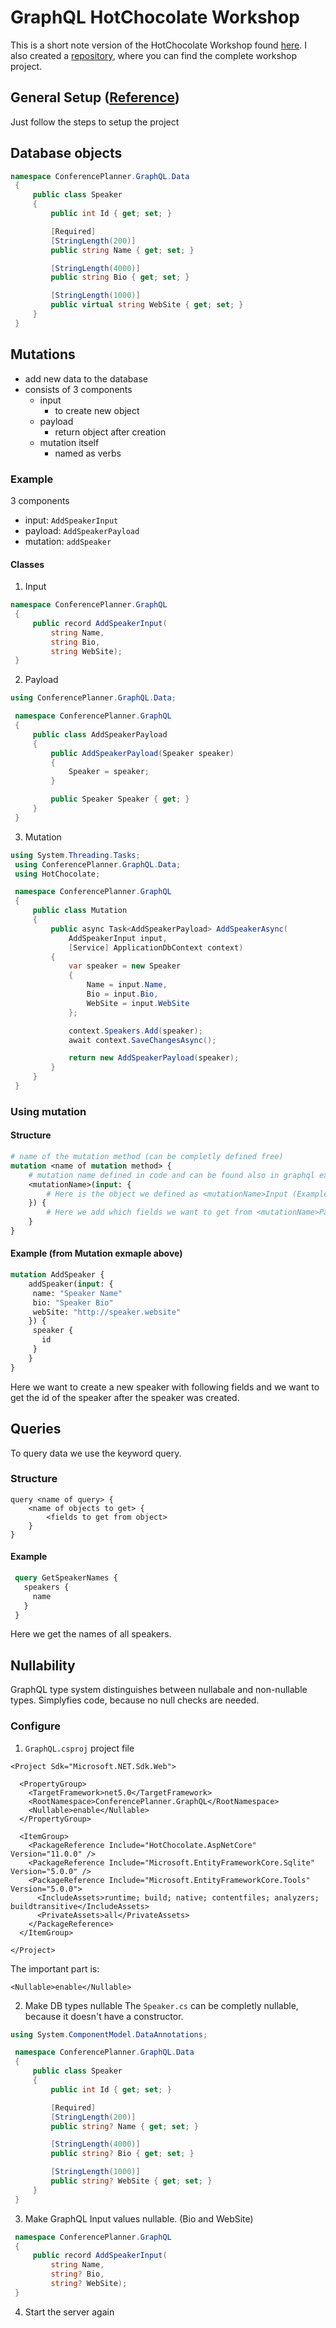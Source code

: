# GraphQL HotChocolate Workshop
This is a short note version of the HotChocolate Workshop found [here](https://github.com/ChilliCream/graphql-workshop). I also created a [repository](https://github.com/tygore587/graphql-workshop-project), where you can find the complete workshop project.

## General Setup ([Reference](https://github.com/ChilliCream/graphql-workshop/blob/master/docs/1-creating-a-graphql-server-project.md#create-a-new-graphql-server-project))

Just follow the steps to setup the project

## Database objects
```csharp
namespace ConferencePlanner.GraphQL.Data
 {
     public class Speaker
     {
         public int Id { get; set; }

         [Required]
         [StringLength(200)]
         public string Name { get; set; }

         [StringLength(4000)]
         public string Bio { get; set; }

         [StringLength(1000)]
         public virtual string WebSite { get; set; }
     }
 }
```

## Mutations

- add new data to the database
- consists of 3 components
	- input
		- to create new object
	- payload
		- return object after creation
	- mutation itself
		- named as verbs

### Example
3 components
- input: `AddSpeakerInput`
- payload: `AddSpeakerPayload`
- mutation: `addSpeaker`

#### Classes
1. Input
```csharp
namespace ConferencePlanner.GraphQL
 {
     public record AddSpeakerInput(
         string Name,
         string Bio,
         string WebSite);
 }
```
2. Payload
```csharp
using ConferencePlanner.GraphQL.Data;

 namespace ConferencePlanner.GraphQL
 {
     public class AddSpeakerPayload
     {
         public AddSpeakerPayload(Speaker speaker)
         {
             Speaker = speaker;
         }

         public Speaker Speaker { get; }
     }
 }
```
3. Mutation
```csharp
using System.Threading.Tasks;
 using ConferencePlanner.GraphQL.Data;
 using HotChocolate;

 namespace ConferencePlanner.GraphQL
 {
     public class Mutation
     {
         public async Task<AddSpeakerPayload> AddSpeakerAsync(
             AddSpeakerInput input,
             [Service] ApplicationDbContext context)
         {
             var speaker = new Speaker
             {
                 Name = input.Name,
                 Bio = input.Bio,
                 WebSite = input.WebSite
             };

             context.Speakers.Add(speaker);
             await context.SaveChangesAsync();

             return new AddSpeakerPayload(speaker);
         }
     }
 }
```

### Using mutation
#### Structure
```graphql
# name of the mutation method (can be completly defined free)
mutation <name of mutation method> {
	# mutation name defined in code and can be found also in graphql explorer
	<mutationName>(input: {
		# Here is the object we defined as <mutationName>Input (Example: AddSpeakerInput)
	}) {
		# Here we add which fields we want to get from <mutationName>Payload (Example: AddSpeakerPayload)
	}
}
```
#### Example (from Mutation exmaple above)
```graphql
mutation AddSpeaker {
	addSpeaker(input: {
	 name: "Speaker Name"
	 bio: "Speaker Bio"
	 webSite: "http://speaker.website" 
	}) {
	 speaker {
	   id
	 }
	}
}
```
Here we want to create a new speaker with following fields and we want to get the id of the speaker after the speaker was created.

## Queries

To query data we use the keyword query.

### Structure
```text
query <name of query> {
	<name of objects to get> {
		<fields to get from object>
	}
}
```
#### Example
```graphql
 query GetSpeakerNames {
   speakers {
     name
   }
 }
```

Here we get the names of all speakers.

## Nullability

GraphQL type system distinguishes between nullabale and non-nullable types. Simplyfies code, because no null checks are needed.

### Configure
1. `GraphQL.csproj` project file
```
<Project Sdk="Microsoft.NET.Sdk.Web">

  <PropertyGroup>
    <TargetFramework>net5.0</TargetFramework>
    <RootNamespace>ConferencePlanner.GraphQL</RootNamespace>
    <Nullable>enable</Nullable>
  </PropertyGroup>

  <ItemGroup>
    <PackageReference Include="HotChocolate.AspNetCore" Version="11.0.0" />
    <PackageReference Include="Microsoft.EntityFrameworkCore.Sqlite" Version="5.0.0" />
    <PackageReference Include="Microsoft.EntityFrameworkCore.Tools" Version="5.0.0">
      <IncludeAssets>runtime; build; native; contentfiles; analyzers; buildtransitive</IncludeAssets>
      <PrivateAssets>all</PrivateAssets>
    </PackageReference>
  </ItemGroup>

</Project>
```
The important part is:
```
<Nullable>enable</Nullable>
```
2. Make DB types nullable
The `Speaker.cs` can be completly nullable, because it doesn't have a constructor.
```csharp
using System.ComponentModel.DataAnnotations;

 namespace ConferencePlanner.GraphQL.Data
 {
     public class Speaker
     {
         public int Id { get; set; }

         [Required]
         [StringLength(200)]
         public string? Name { get; set; }

         [StringLength(4000)]
         public string? Bio { get; set; }

         [StringLength(1000)]
         public string? WebSite { get; set; }
     }
 }
```
3. Make GraphQL Input values nullable. (Bio and WebSite)
```csharp
 namespace ConferencePlanner.GraphQL
 {
     public record AddSpeakerInput(
         string Name,
         string? Bio,
         string? WebSite);
 }
```
4. Start the server again